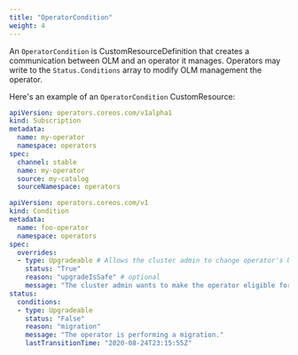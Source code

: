 ```yaml
---
title: "OperatorCondition"
weight: 4
---
```


An `OperatorCondition` is CustomResourceDefinition that creates a communication between OLM and an operator it manages. Operators may write to the `Status.Conditions` array to modify OLM management the operator.

Here's an example of an `OperatorCondition` CustomResource:

```yaml
apiVersion: operators.coreos.com/v1alpha1
kind: Subscription
metadata:
  name: my-operator
  namespace: operators
spec:
  channel: stable
  name: my-operator
  source: my-catalog
  sourceNamespace: operators
```

```yaml
apiVersion: operators.coreos.com/v1
kind: Condition
metadata:
  name: foo-operator
  namespace: operators
spec:
  overrides:
  - type: Upgradeable # Allows the cluster admin to change operator's Upgrade readiness to True
    status: "True"
    reason: "upgradeIsSafe" # optional
    message: "The cluster admin wants to make the operator eligible for an upgrade." # optional
status:
  conditions:
  - type: Upgradeable
    status: "False"
    reason: "migration"
    message: "The operator is performing a migration."
    lastTransitionTime: "2020-08-24T23:15:55Z"
```
